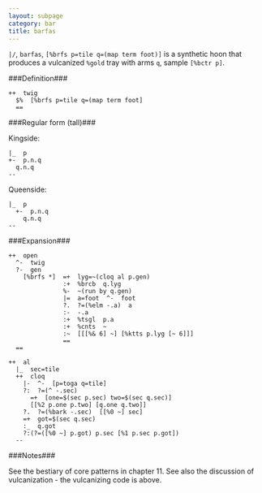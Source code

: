 ```yaml
---
layout: subpage
category: bar
title: barfas
---
```


`|/`, `barfas`, `[%brfs p=tile q=(map term foot)]` is a synthetic hoon
that produces a vulcanized `%gold` tray with arms `q`, sample `[%bctr p]`.

###Definition###

    ++  twig  
      $%  [%brfs p=tile q=(map term foot]
      ==

###Regular form (tall)###

Kingside:

    |_  p
    +-  p.n.q
      q.n.q
    --

Queenside:
  
    |_  p  
      +-  p.n.q
        q.n.q
    --

###Expansion###
    
    ++  open
      ^-  twig
      ?-  gen
        [%brfs *]  =+  lyg=~(cloq al p.gen)
                   :+  %brcb  q.lyg
                   %-  ~(run by q.gen)
                   |=  a=foot  ^-  foot
                   ?.  ?=(%elm -.a)  a
                   :-  -.a
                   :+  %tsgl  p.a
                   :+  %cnts  ~
                   :~  [[[%& 6] ~] [%ktts p.lyg [~ 6]]]
                   ==
      ==

    ++  al
      |_  sec=tile
      ++  cloq
        |-  ^-  [p=toga q=tile]
        ?:  ?=(^ -.sec)
          =+  [one=$(sec p.sec) two=$(sec q.sec)]
          [[%2 p.one p.two] [q.one q.two]]
        ?.  ?=(%bark -.sec)  [[%0 ~] sec]
        =+  got=$(sec q.sec)
        :_  q.got
        ?:(?=([%0 ~] p.got) p.sec [%1 p.sec p.got])
      --

###Notes###

See the bestiary of core patterns in chapter 11.  See also the
discussion of vulcanization - the vulcanizing code is above.
